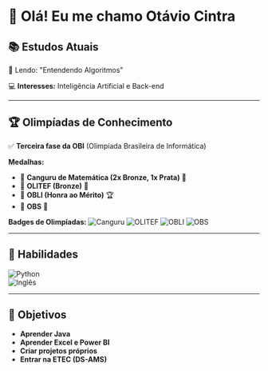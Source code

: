 # 👋 Olá! Eu me chamo Otávio Cintra

## 📚 Estudos Atuais
📖 Lendo: "Entendendo Algoritmos"  

💻 **Interesses:** Inteligência Artificial e Back-end

---

## 🏆 Olimpíadas de Conhecimento

✅ **Terceira fase da OBI** (Olimpíada Brasileira de Informática)

**Medalhas:**
- 🥉 **Canguru de Matemática (2x Bronze, 1x Prata)** 🎯  
- 🥉 **OLITEF (Bronze)** 🏅  
- 🏅 **OBLI (Honra ao Mérito)** 🏆  
- 🥇 **OBS** 🏅  

**Badges de Olimpíadas:**
![Canguru](https://img.shields.io/badge/Canguru-2xBronze_1xPrata-orange?logo=mathworks&logoColor=white)
![OLITEF](https://img.shields.io/badge/OLITEF-Bronze-red?logo=mathworks&logoColor=white)
![OBLI](https://img.shields.io/badge/OBLI-Honra_ao_Mérito-blue?logo=mathworks&logoColor=white)
![OBS](https://img.shields.io/badge/OBS-Ouro-yellow?logo=mathworks&logoColor=white)

---

## 🧠 Habilidades

![Python](https://img.shields.io/badge/Python-Intermediário-blue?logo=python&logoColor=white)  
![Inglês](https://img.shields.io/badge/Inglês-Intermediário-blue?logo=google&logoColor=white)

---

## 🎯 Objetivos

- **Aprender Java**  
- **Aprender Excel e Power BI**  
- **Criar projetos próprios**  
- **Entrar na ETEC (DS-AMS)**


